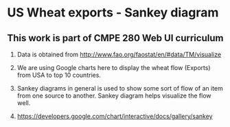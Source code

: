 # US Wheat exports - Sankey diagram

## This work is part of CMPE 280 Web UI curriculum

1. Data is obtained from <http://www.fao.org/faostat/en/#data/TM/visualize>

2. We are using Google charts here to display the wheat flow (Exports) from USA to top 10 countries.

3. Sankey diagrams in general is used to show some sort of flow of an item from one source to another. Sankey diagram helps visualize the flow well.

4. <https://developers.google.com/chart/interactive/docs/gallery/sankey>
